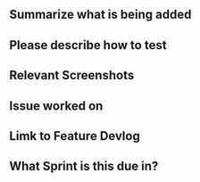 <!---
Pull request template for Grim’s Coffin. Feel free to remove comments as you fill out information.
--->
## Summarize what is being added
<!--- Can use bullet lists here to cover new additions, but give a bit more detail than what is given in commit messages --->

## Please describe how to test
<!---Give the important steps needed for testing your main changes--->

## Relevant Screenshots
<!---Paste in some screenshots to help reduce the need for excess testing. If screenshots are not relevant here, then remove this section--->

## Issue worked on
<!---Paste in a link to the issue this PR addresses--->

## Limk to Feature Devlog
<!---Paste in a link to the devlog documentation for this feature--->

## What Sprint is this due in?
<!---Only need to indicate here which week/deliverable the PR is for--->
